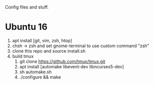 Config files and stuff.

# Ubuntu 16

1. apt install [git, vim, zsh, htop]
2. chsh -> zsh and set gnome-terminal to use custom command "zsh"
3. clone this repo and source install.sh
4. build tmux
    1. git clone https://github.com/tmux/tmux.git
    2. apt install [automake libevent-dev libncurses5-dev]
    3. sh automake.sh
    4. ./configure && make


